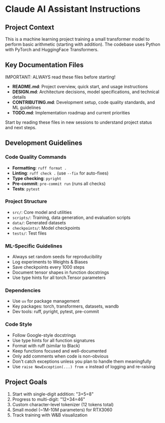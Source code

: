 # Claude AI Assistant Instructions

## Project Context

This is a machine learning project training a small transformer model to perform basic arithmetic (starting with addition). The codebase uses Python with PyTorch and HuggingFace Transformers.

## Key Documentation Files

IMPORTANT: ALWAYS read these files before starting!

- **README.md**: Project overview, quick start, and usage instructions
- **DESIGN.md**: Architecture decisions, model specifications, and technical details
- **CONTRIBUTING.md**: Development setup, code quality standards, and ML guidelines
- **TODO.md**: Implementation roadmap and current priorities

Start by reading these files in new sessions to understand project status and next steps.

## Development Guidelines

### Code Quality Commands

- **Formatting**: `ruff format .`
- **Linting**: `ruff check .` (use `--fix` for auto-fixes)
- **Type checking**: `pyright`
- **Pre-commit**: `pre-commit run` (runs all checks)
- **Tests**: `pytest`

### Project Structure

- `src/`: Core model and utilities
- `scripts/`: Training, data generation, and evaluation scripts
- `data/`: Generated datasets
- `checkpoints/`: Model checkpoints
- `tests/`: Test files

### ML-Specific Guidelines

- Always set random seeds for reproducibility
- Log experiments to Weights & Biases
- Save checkpoints every 1000 steps
- Document tensor shapes in function docstrings
- Use type hints for all torch.Tensor parameters

### Dependencies

- Use `uv` for package management
- Key packages: torch, transformers, datasets, wandb
- Dev tools: ruff, pyright, pytest, pre-commit

### Code Style

- Follow Google-style docstrings
- Use type hints for all function signatures
- Format with ruff (similar to Black)
- Keep functions focused and well-documented
- Only add comments when code is non-obvious
- Don't catch exceptions unless you plan to handle them meaningfully
- Use `raise NewException(...) from e` instead of logging and re-raising

## Project Goals

1. Start with single-digit addition: "3+5=8<end>"
2. Progress to multi-digit: "12+34=46<end>"
3. Custom character-level tokenizer (12 tokens total)
4. Small model (~1M-10M parameters) for RTX3060
5. Track training with W&B visualization
